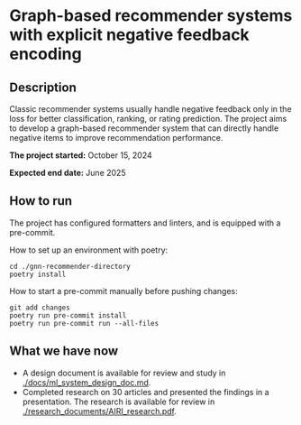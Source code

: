 # Graph-based recommender systems with explicit negative feedback encoding

## Description

Classic recommender systems usually handle negative feedback only in the loss for better classification, ranking, or rating prediction. The project aims to develop a graph-based recommender system that can directly handle negative items to improve recommendation performance.

**The project started:** October 15, 2024

**Expected end date:** June 2025

## How to run

The project has configured formatters and linters, and is equipped with a pre-commit.

How to set up an environment with poetry:

```
cd ./gnn-recommender-directory
poetry install
```

How to start a pre-commit manually before pushing changes:

```
git add changes
poetry run pre-commit install
poetry run pre-commit run --all-files
```

## What we have now

- A design document is available for review and study in [./docs/ml_system_design_doc.md](https://github.com/Laitielly/gnn-recommender/blob/main/docs/ml_system_design_doc.md).
- Completed research on 30 articles and presented the findings in a presentation. The research is available for review in [./research_documents/AIRI_research.pdf](https://github.com/Laitielly/gnn-recommender/blob/main/research_documents/AIRI_research.pdf).
